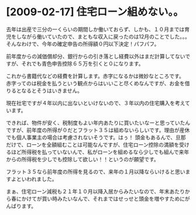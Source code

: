 # [2009-02-17] 住宅ローン組めない。。


去年は出産で三分の一くらいの期間しか働いておらず、しかも、１０月までは育児をしながら働いていたので、まともな収入に戻ったのは12月のことでした。。。
そんなわけで、今年の確定申告の所得額０円以下決定！パフパフ。

前年度からの減価償却分、銀行からの引き落とし経費以外はまだ計算してないですが、それでも青色申告控除６５万を引くと０になります。

これから書籍代などの経費を計算します。赤字になるかは微妙なところです。
赤字ってのは税金を払うという観点からはいいこと尽くめなんですが、お金を借りるとなるとそうはいきません。

現在社宅ですが４年以内に出ないといけないので、３年以内の住宅購入を考えています。

できれば、物件が安く、税制度もよい年内あたりに買いたいなーと思っていたんですが、前年度の所得が０だとフラット３５は組めないらしいです。理由が産休でも個人事業主の場合は考慮されないそうです。はぅ！
頭金もあるんで、旦那だけで、ローンを全額組むことは可能なんですが、住宅ローン控除の満額を受けるほど所得税を払っていないんで、私がローンを組めるなら少しでも組んで来年からの所得税を少しでも控除して欲しい！！というのが願望です。

フラット３５なら前年度の所得を見るので、来年の１月以降ならいけると思いますよといわれました。

まぁ、住宅ローン減税も２１年１０月以降入居からみたいなので、年末あたりから春にかけてが買い時みたいなんで、それまではせっせと頭金を増やすためにがんばります。
